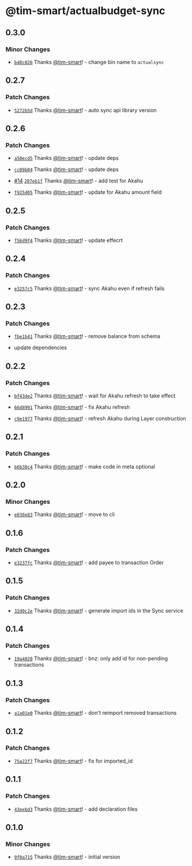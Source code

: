 # @tim-smart/actualbudget-sync

## 0.3.0

### Minor Changes

- [`b40c026`](https://github.com/tim-smart/actualbudget-sync/commit/b40c0260809284130e35fdeb2b3cb40ab9dfeaba) Thanks [@tim-smart](https://github.com/tim-smart)! - change bin name to `actualsync`

## 0.2.7

### Patch Changes

- [`5272b5d`](https://github.com/tim-smart/actualbudget-sync/commit/5272b5d6b454284df42b4530d818e92f19f3b83b) Thanks [@tim-smart](https://github.com/tim-smart)! - auto sync api library version

## 0.2.6

### Patch Changes

- [`a50ecd5`](https://github.com/tim-smart/actualbudget-sync/commit/a50ecd5856ab9d71e517718ae789e23a15acb864) Thanks [@tim-smart](https://github.com/tim-smart)! - update deps

- [`cc09b04`](https://github.com/tim-smart/actualbudget-sync/commit/cc09b04b005669c116badbf6064d5ba0daa23c14) Thanks [@tim-smart](https://github.com/tim-smart)! - update deps

- [#14](https://github.com/tim-smart/actualbudget-sync/pull/14) [`207eb1f`](https://github.com/tim-smart/actualbudget-sync/commit/207eb1ffbaaa49580e4e98b141ba2ce7b7768971) Thanks [@tim-smart](https://github.com/tim-smart)! - add test for Akahu

- [`f925d05`](https://github.com/tim-smart/actualbudget-sync/commit/f925d05b0844ad90ce4f9afe65b0ed92a1b308c5) Thanks [@tim-smart](https://github.com/tim-smart)! - update for Akahu amount field

## 0.2.5

### Patch Changes

- [`f56d9f4`](https://github.com/tim-smart/actualbudget-sync/commit/f56d9f46001a0bc581eaf22f71a305d2468ad885) Thanks [@tim-smart](https://github.com/tim-smart)! - update effecrt

## 0.2.4

### Patch Changes

- [`e3257c5`](https://github.com/tim-smart/actualbudget-sync/commit/e3257c5811fb60acbe9b7a4328c5ffe3e8da2fad) Thanks [@tim-smart](https://github.com/tim-smart)! - sync Akahu even if refresh fails

## 0.2.3

### Patch Changes

- [`fbe1b41`](https://github.com/tim-smart/actualbudget-sync/commit/fbe1b41303c0765e475e8ca2d166751588317bce) Thanks [@tim-smart](https://github.com/tim-smart)! - remove balance from schema

- update dependencies

## 0.2.2

### Patch Changes

- [`bf43de2`](https://github.com/tim-smart/actualbudget-sync/commit/bf43de233b12e7cd2e1e4f523172dac71175da72) Thanks [@tim-smart](https://github.com/tim-smart)! - wait for Akahu refresh to take effect

- [`66d8991`](https://github.com/tim-smart/actualbudget-sync/commit/66d8991e474de7f499dd9a4396f027c1545c3472) Thanks [@tim-smart](https://github.com/tim-smart)! - fix Akahu refresh

- [`c9e1977`](https://github.com/tim-smart/actualbudget-sync/commit/c9e197750cf83042d56346af39b2d90e6020442d) Thanks [@tim-smart](https://github.com/tim-smart)! - refresh Akahu during Layer construction

## 0.2.1

### Patch Changes

- [`b6b30c4`](https://github.com/tim-smart/actualbudget-sync/commit/b6b30c4935b1b744a1bc67c524bbce3643ec0ba6) Thanks [@tim-smart](https://github.com/tim-smart)! - make code in meta optional

## 0.2.0

### Minor Changes

- [`e038e83`](https://github.com/tim-smart/actualbudget-sync/commit/e038e83491d7b9b33b1b182550949d1ae503cc57) Thanks [@tim-smart](https://github.com/tim-smart)! - move to cli

## 0.1.6

### Patch Changes

- [`e3237fc`](https://github.com/tim-smart/actualbudget-sync/commit/e3237fc97d7882723868d055c3cb20ee05aefd2d) Thanks [@tim-smart](https://github.com/tim-smart)! - add payee to transaction Order

## 0.1.5

### Patch Changes

- [`32d0c2e`](https://github.com/tim-smart/actualbudget-sync/commit/32d0c2ebd4a9711fe6cdb4ec4859e144d69ee6ea) Thanks [@tim-smart](https://github.com/tim-smart)! - generate import ids in the Sync service

## 0.1.4

### Patch Changes

- [`19a4020`](https://github.com/tim-smart/actualbudget-sync/commit/19a4020d022b8b2e3b02ee7aa37d09cf4b4878b3) Thanks [@tim-smart](https://github.com/tim-smart)! - bnz: only add id for non-pending transactions

## 0.1.3

### Patch Changes

- [`a1a01e0`](https://github.com/tim-smart/actualbudget-sync/commit/a1a01e0cd09b7de782bc45ad508b7e42e494ddbb) Thanks [@tim-smart](https://github.com/tim-smart)! - don't reimport removed transactions

## 0.1.2

### Patch Changes

- [`75a22f7`](https://github.com/tim-smart/actualbudget-sync/commit/75a22f77bc8f033b3b8b280593b6563980c19421) Thanks [@tim-smart](https://github.com/tim-smart)! - fix for imported_id

## 0.1.1

### Patch Changes

- [`43eebd3`](https://github.com/tim-smart/actualbudget-sync/commit/43eebd3b1ff732ff507fb429b40977897efd9aad) Thanks [@tim-smart](https://github.com/tim-smart)! - add declaration files

## 0.1.0

### Minor Changes

- [`9f0a715`](https://github.com/tim-smart/actualbudget-sync/commit/9f0a71572cfe6e702bb7bf8883ebd82725a3470f) Thanks [@tim-smart](https://github.com/tim-smart)! - initial version
